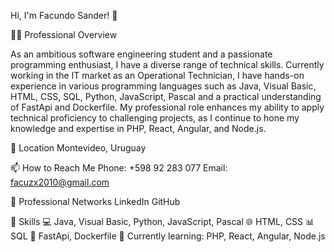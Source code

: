Hi, I'm Facundo Sander! 👋

👨‍💻 Professional Overview

As an ambitious software engineering student and a passionate programming enthusiast, I have a diverse range of technical skills. Currently working in the IT market as an Operational Technician, I have hands-on experience in various programming languages such as Java, Visual Basic, HTML, CSS, SQL, Python, JavaScript, Pascal and a practical understanding of FastApi and Dockerfile. My professional role enhances my ability to apply technical proficiency to challenging projects, as I continue to hone my knowledge and expertise in PHP, React, Angular, and Node.js.

📍 Location
Montevideo, Uruguay

📫 How to Reach Me
Phone: +598 92 283 077
Email: facuzx2010@gmail.com

💼 Professional Networks
LinkedIn
GitHub

🚀 Skills
💻 Java, Visual Basic, Python, JavaScript, Pascal
🌐 HTML, CSS
📊 SQL
🐳 FastApi, Dockerfile
🐍 Currently learning: PHP, React, Angular, Node.js
